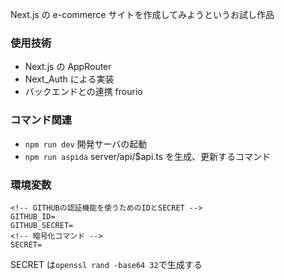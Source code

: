 Next.js の e-commerce サイトを作成してみようというお試し作品

### 使用技術

- Next.js の AppRouter
- Next_Auth による実装
- バックエンドとの連携 frourio

### コマンド関連

- `npm run dev` 開発サーバの起動
- `npm run aspida` server/api/$api.ts を生成、更新するコマンド

### 環境変数

```
<!-- GITHUBの認証機能を使うためのIDとSECRET -->
GITHUB_ID=
GITHUB_SECRET=
<!-- 暗号化コマンド -->
SECRET=
```

SECRET は`openssl rand -base64 32`で生成する
